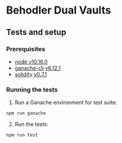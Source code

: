 # Behodler Dual Vaults

## Tests and setup
### Prerequisites 
- [node v10.16.0](https://www.npmjs.com/package/node/v/10.16.0)
- [ganache-cli](https://github.com/trufflesuite/ganache-cli) [v6.12.1](https://github.com/trufflesuite/ganache-cli/releases/tag/v6.12.1)
- [solidity](https://github.com/ethereum/solidity) [v0.7.1](https://github.com/ethereum/solidity/releases/tag/v0.7.1)

### Running the tests
1. Run a Ganache environment for test suite:
```
npm run ganache
```
2. Run the tests:
```
npm run test
```